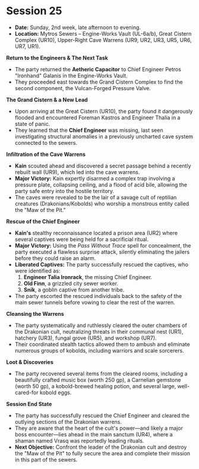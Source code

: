 # Session 25

* **Date:** Sunday, 2nd week, late afternoon to evening.  
* **Location:** Mytros Sewers – Engine-Works Vault (UL-6a/b), Great Cistern Complex (UR10), Upper-Right Cave Warrens (UR9, UR2, UR3, UR5, UR6, UR7, UR1).

**Return to the Engineers & The Next Task**

* The party returned the **Aetheric Capacitor** to Chief Engineer Petros "Ironhand" Galanis in the Engine-Works Vault.  
* They proceeded east towards the Grand Cistern Complex to find the second component, the Vulcan-Forged Pressure Valve.

**The Grand Cistern & a New Lead**

* Upon arriving at the Great Cistern (UR10), the party found it dangerously flooded and encountered Foreman Kastros and Engineer Thalia in a state of panic.  
* They learned that the **Chief Engineer** was missing, last seen investigating structural anomalies in a previously uncharted cave system connected to the sewers.

**Infiltration of the Cave Warrens**

* **Kain** scouted ahead and discovered a secret passage behind a recently rebuilt wall (UR9), which led into the cave warrens.  
* **Major Victory:** Kain expertly disarmed a complex trap involving a pressure plate, collapsing ceiling, and a flood of acid bile, allowing the party safe entry into the hostile territory.  
* The caves were revealed to be the lair of a savage cult of reptilian creatures (Drakonians/Kobolds) who worship a monstrous entity called the "Maw of the Pit."

**Rescue of the Chief Engineer**

* **Kain's** stealthy reconnaissance located a prison area (UR2) where several captives were being held for a sacrificial ritual.  
* **Major Victory:** Using the *Pass Without Trace* spell for concealment, the party executed a flawless surprise attack, silently eliminating the jailers before they could raise an alarm.  
* **Liberated Captives:** The party successfully rescued the captives, who were identified as:  
  1. **Engineer Talia Ironrack**, the missing Chief Engineer.  
  2. **Old Finn**, a grizzled city sewer worker.  
  3. **Snik**, a goblin captive from another tribe.  
* The party escorted the rescued individuals back to the safety of the main sewer tunnels before vowing to clear the rest of the warren.

**Cleansing the Warrens**

* The party systematically and ruthlessly cleared the outer chambers of the Drakonian cult, neutralizing threats in their communal nest (UR1), hatchery (UR3), fungal grove (UR5), and workshop (UR7).  
* Their coordinated stealth tactics allowed them to ambush and eliminate numerous groups of kobolds, including warriors and scale sorcerers.

**Loot & Discoveries**

* The party recovered several items from the cleared rooms, including a beautifully crafted music box (worth 250 gp), a Carnelian gemstone (worth 50 gp), a kobold-brewed healing potion, and several large, well-cared-for kobold eggs.

**Session End State**

* The party has successfully rescued the Chief Engineer and cleared the outlying sections of the Drakonian warrens.  
* They are aware that the heart of the cult's power—and likely a major boss encounter—lies ahead in the main sanctum (UR4), where a shaman named Vrasq was reportedly leading rituals.  
* **Next Objective:** Confront the leader of the Drakonian cult and destroy the "Maw of the Pit" to fully secure the area and complete their mission in this part of the sewers.
